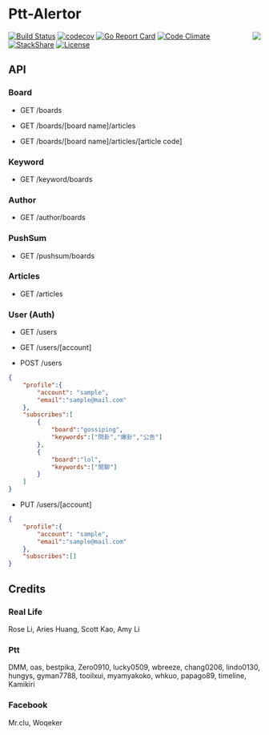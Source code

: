 # Ptt-Alertor

<img align="right" src="https://raw.githubusercontent.com/Ptt-Alertor/ptt-alertor/master/logo.jpg">

[![Build Status](https://github.com/Ptt-Alertor/ptt-alertor/actions/workflows/main.yml/badge.svg)](https://github.com/Ptt-Alertor/ptt-alertor/actions/workflows/main.yml)
[![codecov](https://codecov.io/gh/Ptt-Alertor/ptt-alertor/branch/master/graph/badge.svg)](https://codecov.io/gh/Ptt-Alertor/ptt-alertor)
[![Go Report Card](https://goreportcard.com/badge/github.com/Ptt-Alertor/ptt-alertor)](https://goreportcard.com/report/github.com/Ptt-Alertor/ptt-alertor)
[![Code Climate](https://api.codeclimate.com/v1/badges/f7047295fce56a0465dc/maintainability)](https://codeclimate.com/github/Ptt-Alertor/ptt-alertor/maintainability)
[![StackShare](https://img.shields.io/badge/tech-stack-0690fa.svg?style=flat)](https://stackshare.io/ptt-alertor/ptt-alertor)
[![License](https://img.shields.io/badge/License-Apache%202.0-blue.svg)](https://opensource.org/licenses/Apache-2.0)

## API

### Board

* GET /boards

* GET /boards/[board name]/articles

* GET /boards/[board name]/articles/[article code]

### Keyword

* GET /keyword/boards

### Author

* GET /author/boards

### PushSum

* GET /pushsum/boards

### Articles

* GET /articles

### User (Auth)

* GET /users

* GET /users/[account]

* POST /users

```json
{
    "profile":{
        "account": "sample",
        "email":"sample@mail.com"
    },
    "subscribes":[
        {
            "board":"gossiping",
            "keywords":["問卦","爆卦","公告"]
        },
        {
            "board":"lol",
            "keywords":["閒聊"]
        }
    ]
}
```

* PUT /users/[account]

```json
{
    "profile":{
        "account": "sample",
        "email":"sample@mail.com"
    },
    "subscribes":[]
}
```

## Credits

### Real Life

Rose Li, Aries Huang, Scott Kao, Amy Li

### Ptt

DMM, oas, bestpika, Zero0910, lucky0509, wbreeze, chang0206, lindo0130, hungys, gyman7788, tooilxui, myamyakoko, whkuo, papago89, timeline, Kamikiri

### Facebook

Mr.clu, Woqeker